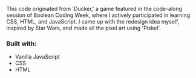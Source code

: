 This code originated from 'Ducker,' a game featured in the code-along session of Boolean Coding Week, where I actively participated in learning CSS, HTML, and JavaScript. 
I came up with the redesign idea myself, inspired by Star Wars, and made all the pixel art using 'Piskel'.

### Built with:
- Vanilla JavaScript
- CSS
- HTML

